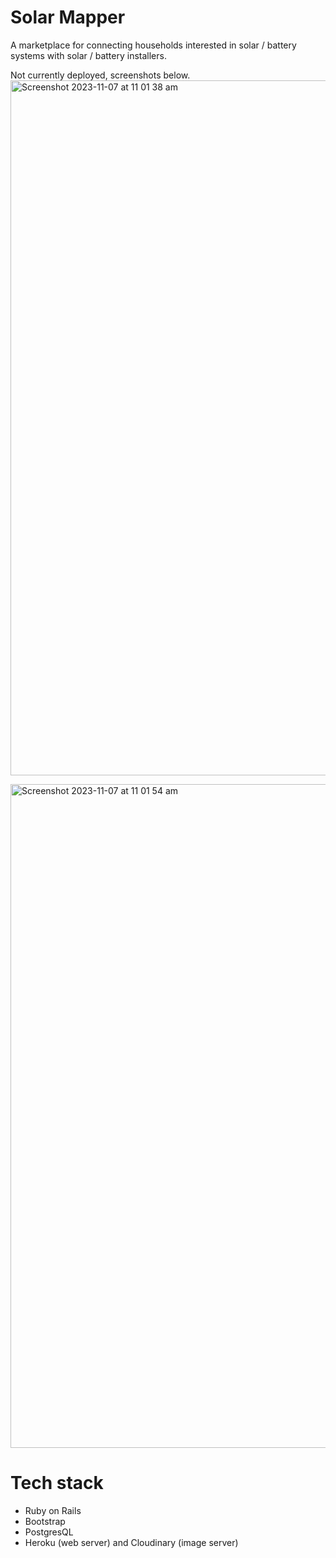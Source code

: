 # Solar Mapper

A marketplace for connecting households interested in solar / battery systems with solar / battery installers. 

Not currently deployed, screenshots below.
<img width="1112" alt="Screenshot 2023-11-07 at 11 01 38 am" src="https://github.com/daviddigital/solarmapper/assets/23751107/166efdd5-4073-4b4f-a5e3-7e099d9ec716">

<img width="1062" alt="Screenshot 2023-11-07 at 11 01 54 am" src="https://github.com/daviddigital/solarmapper/assets/23751107/d6a92180-5d77-48bd-8aaf-a686f9db83a2">



# Tech stack 

- Ruby on Rails
- Bootstrap
- PostgresQL
- Heroku (web server) and Cloudinary (image server)
